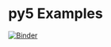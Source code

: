 # py5 Examples

[![Binder](https://mybinder.org/badge_logo.svg)](https://mybinder.org/v2/gh/hx2A/py5examples/HEAD?urlpath=lab)


